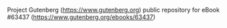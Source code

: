 Project Gutenberg (https://www.gutenberg.org) public repository for eBook #63437 (https://www.gutenberg.org/ebooks/63437)
